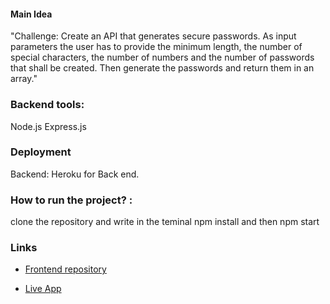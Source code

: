 #### Main Idea
"Challenge: Create an API that generates secure passwords. As input parameters the user has to provide the minimum length, the number of special characters, the number of numbers and the number of passwords that shall be created. Then generate the passwords and return them in an array."

### Backend tools:
Node.js
Express.js

### Deployment
Backend: Heroku for Back end.

### How to run the project? :

clone the repository and write in the teminal npm install and then npm start

### Links
 - [Frontend repository](https://github.com/ASREEN/password-generator-Frontend)

 - [Live App](https://password-generator-2921.netlify.app/)